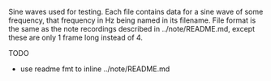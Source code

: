 Sine waves used for testing. Each file contains data for a
sine wave of some frequency, that frequency in Hz being named 
in its filename. File format is the same as the note recordings 
described in ../note/README.md, except these are only 1 frame 
long instead of 4.

TODO
- use readme fmt to inline ../note/README.md
